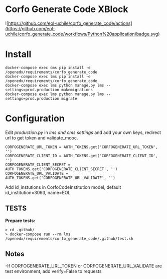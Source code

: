 # Corfo Generate Code XBlock

![https://github.com/eol-uchile/corfo_generate_code/actions](https://github.com/eol-uchile/corfo_generate_code/workflows/Python%20application/badge.svg)

# Install

    docker-compose exec cms pip install -e /openedx/requirements/corfo_generate_code
    docker-compose exec lms pip install -e /openedx/requirements/corfo_generate_code
    docker-compose exec lms python manage.py lms --settings=prod.production makemigrations
    docker-compose exec lms python manage.py lms --settings=prod.production migrate

# Configuration

Edit *production.py* in *lms and cms settings* and add your own keys, redirect url to get token and validate_mooc.
    
    CORFOGENERATE_URL_TOKEN = AUTH_TOKENS.get('CORFOGENERATE_URL_TOKEN', '')
    CORFOGENERATE_CLIENT_ID = AUTH_TOKENS.get('CORFOGENERATE_CLIENT_ID', '')
    CORFOGENERATE_CLIENT_SECRET = AUTH_TOKENS.get('CORFOGENERATE_CLIENT_SECRET', '')
    CORFOGENERATE_URL_VALIDATE = AUTH_TOKENS.get('CORFOGENERATE_URL_VALIDATE', '')

Add id_instutions in CorfoCodeInstitution model, default id_institution=3093, name=EOL

## TESTS
**Prepare tests:**

    > cd .github/
    > docker-compose run --rm lms /openedx/requirements/corfo_generate_code/.github/test.sh

## Notes

-If CORFOGENERATE_URL_TOKEN or CORFOGENERATE_URL_VALIDATE are test environment, add verify=False to requests


